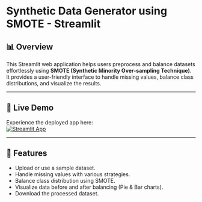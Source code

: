 # Synthetic Data Generator using SMOTE - Streamlit

## 📊 Overview
This Streamlit web application helps users preprocess and balance datasets effortlessly using **SMOTE (Synthetic Minority Over-sampling Technique)**. It provides a user-friendly interface to handle missing values, balance class distributions, and visualize the results.

---

## 🚀 Live Demo
Experience the deployed app here:  
[![Streamlit App](https://img.shields.io/badge/Streamlit-Live_App-brightgreen?logo=streamlit)](https://synthetic-data-generator-using-smote-app-e2ytw2twzehjuzonyjzgp.streamlit.app/)


---

## 📂 Features
- Upload or use a sample dataset.
- Handle missing values with various strategies.
- Balance class distribution using SMOTE.
- Visualize data before and after balancing (Pie & Bar charts).
- Download the processed dataset.



